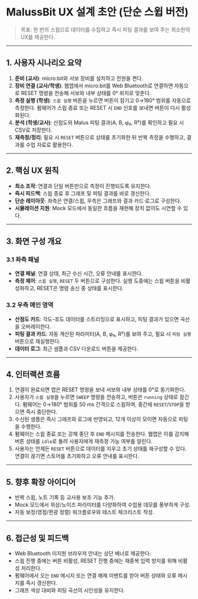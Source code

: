 # MalussBit UX 설계 초안 (단순 스윕 버전)

> 목표: 한 번의 스윕으로 데이터를 수집하고 즉시 피팅 결과를 보여 주는 최소한의 UX를 제공한다.

---

## 1. 사용자 시나리오 요약

1. **준비 (교사)**: micro:bit와 서보 장비를 설치하고 전원을 켠다.
2. **장비 연결 (교사/학생)**: 웹앱에서 micro:bit를 Web Bluetooth로 연결하면 자동으로 RESET 명령을 전송해 서보와 내부 상태를 0° 위치로 맞춘다.
3. **측정 실행 (학생)**: `스윕 실행` 버튼을 누르면 버튼이 잠기고 0→180° 범위를 자동으로 측정한다. 펌웨어가 스윕 종료 또는 RESET 시 `END` 신호를 보내면 버튼이 다시 활성화된다.
4. **분석 (학생/교사)**: 산점도와 Malus 피팅 결과(A, B, φ₀, R²)를 확인하고 필요 시 CSV로 저장한다.
5. **재측정/정리**: 필요 시 `RESET` 버튼으로 상태를 초기화한 뒤 반복 측정을 수행하고, 결과를 수업 자료로 활용한다.

---

## 2. 핵심 UX 원칙

- **최소 조작**: 연결과 단일 버튼만으로 측정이 진행되도록 유지한다.
- **즉시 피드백**: 스윕 종료 후 그래프 및 피팅 결과를 바로 갱신한다.
- **단순 레이아웃**: 좌측은 연결/스윕, 우측은 그래프와 결과 카드·로그로 구성한다.
- **시뮬레이션 지원**: Mock 모드에서 동일한 흐름을 재현해 장치 없이도 시연할 수 있다.

---

## 3. 화면 구성 개요

### 3.1 좌측 패널
- **연결 패널**: 연결 상태, 최근 수신 시간, 오류 안내를 표시한다.
- **측정 제어**: `스윕 실행`, `RESET` 두 버튼으로 구성한다. 실행 도중에는 스윕 버튼을 비활성화하고, RESET은 명령 송신 중 상태를 표시한다.

### 3.2 우측 메인 영역
- **산점도 카드**: 각도-조도 데이터를 스트리밍으로 표시하고, 피팅 결과가 있으면 곡선을 오버레이한다.
- **피팅 결과 카드**: 자동 계산된 파라미터(A, B, φ₀, R²)를 보여 주고, 필요 시 `피팅 실행` 버튼으로 재실행한다.
- **데이터 로그**: 최근 샘플과 CSV 다운로드 버튼을 제공한다.

---

## 4. 인터랙션 흐름

1. 연결이 완료되면 앱은 RESET 명령을 보내 서보와 내부 상태를 0°로 동기화한다.
2. 사용자가 `스윕 실행`을 누르면 `SWEEP` 명령을 전송하고, 버튼은 `running` 상태로 잠긴다. 펌웨어는 0→180° 범위를 50 ms 간격으로 스윕하며, 중간에 `RESET`/`STOP`을 받으면 즉시 중단한다.
3. 수신된 샘플은 즉시 그래프와 로그에 반영되고, 12개 이상이 모이면 자동으로 피팅을 수행한다.
4. 펌웨어는 스윕 종료 또는 강제 중단 후 `END` 메시지를 전송한다. 웹앱은 이를 감지해 버튼 상태를 `idle`로 돌려 사용자에게 재측정 가능 여부를 알린다.
5. 사용자는 언제든 `RESET` 버튼으로 데이터를 지우고 초기 상태를 재구성할 수 있다. 연결이 끊기면 스토어를 초기화하고 오류 안내를 표시한다.

---

## 5. 향후 확장 아이디어

- 반복 스윕, 노트 기록 등 교사용 보조 기능 추가.
- Mock 모드에서 위상/노이즈 파라미터를 다양화하여 수업용 데모를 풍부하게 구성.
- 자동 보정(영점/편광 정렬) 워크플로우와 테스트 체크리스트 작성.

---

## 6. 접근성 및 피드백

- Web Bluetooth 미지원 브라우저 안내는 상단 배너로 제공한다.
- 스윕 진행 중에는 버튼 비활성, RESET 진행 중에는 재중복 입력 방지를 위해 비활성 처리한다.
- 펌웨어에서 오는 `END` 메시지 또는 연결 해제 이벤트를 받아 버튼 상태와 오류 메시지를 즉시 갱신한다.
- 그래프 색상 대비와 피팅 곡선의 시인성을 유지한다.
